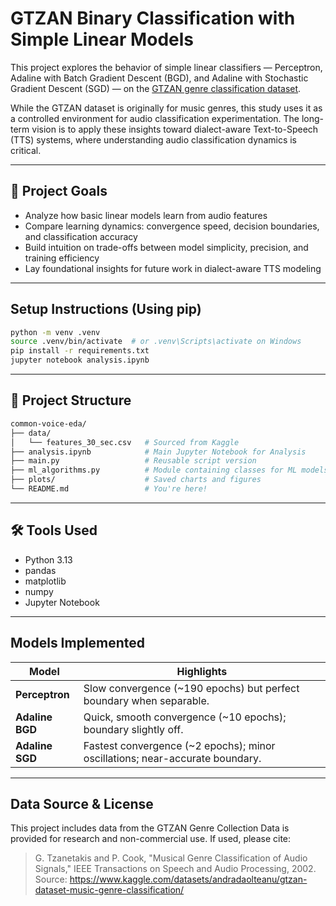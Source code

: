 # GTZAN Binary Classification with Simple Linear Models

This project explores the behavior of simple linear classifiers — Perceptron, Adaline with Batch Gradient Descent (BGD), and Adaline with Stochastic Gradient Descent (SGD) — on the [GTZAN genre classification dataset](https://www.kaggle.com/datasets/andradaolteanu/gtzan-dataset-music-genre-classification/).

While the GTZAN dataset is originally for music genres, this study uses it as a controlled environment for audio classification experimentation. The long-term vision is to apply these insights toward dialect-aware Text-to-Speech (TTS) systems, where understanding audio classification dynamics is critical.

--- 

## 📌 Project Goals
- Analyze how basic linear models learn from audio features
- Compare learning dynamics: convergence speed, decision boundaries, and classification accuracy
- Build intuition on trade-offs between model simplicity, precision, and training efficiency
- Lay foundational insights for future work in dialect-aware TTS modeling

---

## Setup Instructions (Using pip)
```bash
python -m venv .venv
source .venv/bin/activate  # or .venv\Scripts\activate on Windows
pip install -r requirements.txt
jupyter notebook analysis.ipynb
```

---

## 📂 Project Structure

```bash
common-voice-eda/
├── data/
│   └── features_30_sec.csv   # Sourced from Kaggle
├── analysis.ipynb            # Main Jupyter Notebook for Analysis
├── main.py   				  # Reusable script version
├── ml_algorithms.py		  # Module containing classes for ML models
├── plots/                    # Saved charts and figures
└── README.md                 # You're here!
```

---

## 🛠️ Tools Used

- Python 3.13
- pandas
- matplotlib
- numpy
- Jupyter Notebook

---

## Models Implemented
| Model           | Highlights                                                                    |
| --------------- | ----------------------------------------------------------------------------- |
| **Perceptron**  | Slow convergence (\~190 epochs) but perfect boundary when separable.          |
| **Adaline BGD** | Quick, smooth convergence (\~10 epochs); boundary slightly off.               |
| **Adaline SGD** | Fastest convergence (\~2 epochs); minor oscillations; near-accurate boundary. |

---

## Data Source & License
This project includes data from the GTZAN Genre Collection
Data is provided for research and non-commercial use. If used, please cite:
> G. Tzanetakis and P. Cook, "Musical Genre Classification of Audio Signals," IEEE Transactions on Speech and Audio Processing, 2002.
Source: https://www.kaggle.com/datasets/andradaolteanu/gtzan-dataset-music-genre-classification/